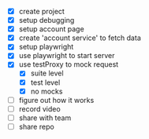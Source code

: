 - [x] create project
- [x] setup debugging
- [x] setup account page
- [x] create 'account service' to fetch data
- [x] setup playwright
- [x] use playwright to start server
- [x] use testProxy to mock request
  - [x] suite level
  - [x] test level
  - [x] no mocks
- [ ] figure out how it works
- [ ] record video
- [ ] share with team
- [ ] share repo
